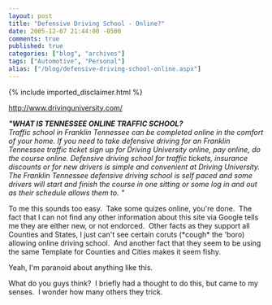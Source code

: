 ```yaml
---
layout: post
title: "Defensive Driving School - Online?"
date: 2005-12-07 21:44:00 -0500
comments: true
published: true
categories: ["blog", "archives"]
tags: ["Automotive", "Personal"]
alias: ["/blog/defensive-driving-school-online.aspx"]
---
```

<!-- more -->
{% include imported_disclaimer.html %}
<P><A href="http://www.drivinguniversity.com/">http://www.drivinguniversity.com/</A></P>
<P><EM><SPAN class=boldBlueLarge><B>"WHAT IS TENNESSEE ONLINE TRAFFIC SCHOOL? </B></SPAN><BR>Traffic school in Franklin Tennessee can be completed online in the comfort of your home. If you need to take defensive driving for an Franklin Tennessee traffic ticket sign up for Driving University online, pay online, do the course online. Defensive driving school for traffic tickets, insurance discounts or for new drivers is simple and convenient at Driving University. The Franklin Tennessee defensive driving school is self paced and some drivers will start and finish the course in one sitting or some log in and out as their schedule allows them to. "</EM></P>
<P>To me this sounds too easy.&nbsp; Take some quizes online, you're done.&nbsp; The fact that I can not find any other information about this site via Google tells me they are either new, or not endorced.&nbsp;&nbsp;Other facts as they support all Counties and States, I just can't see certain coruts (*cough* the 'boro) allowing online driving school.&nbsp; And another fact that they seem to be using the same Template for Counties and Cities makes it seem fishy.</P>
<P>Yeah, I'm paranoid about anything like this.</P>
<P>What do you guys think?&nbsp; I briefly had a thought to do this, but came to my senses.&nbsp; I wonder how many others they trick.</P>
<P>&nbsp;</P>
